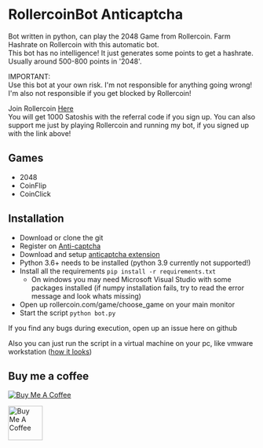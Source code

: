 # RollercoinBot Anticaptcha

Bot written in python, can play the 2048 Game from Rollercoin.
Farm Hashrate on Rollercoin with this automatic bot. \
This bot has no intelligence! It just generates some points to get a hashrate. 
Usually around 500-800 points in '2048'.

IMPORTANT: \
Use this bot at your own risk. I'm not responsible for anything going wrong! 
I'm also not responsible if you get blocked by Rollercoin!

Join Rollercoin [Here](https://rollercoin.com/?r=kpfjgoon) \
You will get 1000 Satoshis with the referral code if you sign up.
You can also support me just by playing Rollercoin and running my bot, if you signed up with the link above!

## Games
- 2048
- CoinFlip
- CoinClick

## Installation
- Download or clone the git
- Register on [Anti-captcha](http://getcaptchasolution.com/gajy98bojb)
- Download and setup [anticaptcha extension](https://antcpt.com/eng/download/google-chrome-options.html) 
- Python 3.6+ needs to be installed (python 3.9 currently not supported!)
- Install all the requirements ```pip install -r requirements.txt```
  - On windows you may need Microsoft Visual Studio with some packages installed (if numpy installation fails, try to read the error message and look whats missing)
- Open up rollercoin.com/game/choose_game on your main monitor
- Start the script ```python bot.py```

If you find any bugs during execution, open up an issue here on github

Also you can just run the script in a virtual machine on your pc, like vmware workstation ([how it looks](https://i.imgur.com/AgBly6F.png))

## Buy me a coffee
<a href="https://www.buymeacoffee.com/waslost" target="_blank"><img src="https://www.buymeacoffee.com/assets/img/custom_images/orange_img.png" alt="Buy Me A Coffee"></a>

<a href="https://qiwi.com/n/WASLOST" target="_blank"><img width="70" src="https://i.imgur.com/jomb5KW.png" alt="Buy Me A Coffee"></a>
